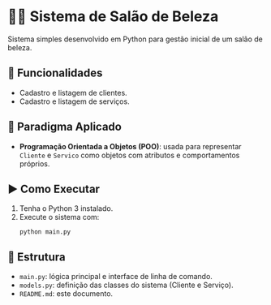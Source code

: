 # 💇‍♀️ Sistema de Salão de Beleza

Sistema simples desenvolvido em Python para gestão inicial de um salão de beleza.

## 🎯 Funcionalidades
- Cadastro e listagem de clientes.
- Cadastro e listagem de serviços.

## 🧠 Paradigma Aplicado
- **Programação Orientada a Objetos (POO)**: usada para representar `Cliente` e `Servico` como objetos com atributos e comportamentos próprios.

## ▶️ Como Executar
1. Tenha o Python 3 instalado.
2. Execute o sistema com:
   ```
   python main.py
   ```

## 📂 Estrutura
- `main.py`: lógica principal e interface de linha de comando.
- `models.py`: definição das classes do sistema (Cliente e Serviço).
- `README.md`: este documento.
